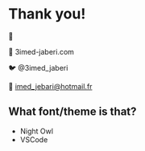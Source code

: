 # Thank you!

👋

🏢 3imed-jaberi.com

🐦 @3imed_jaberi

💌 imed_jebari@hotmail.fr


## What font/theme is that?

- Night Owl
- VSCode
